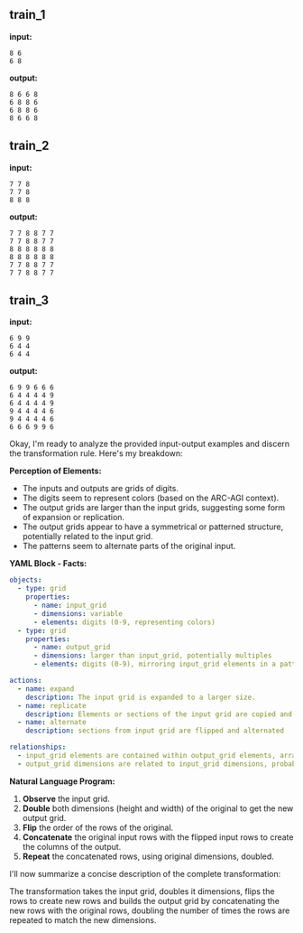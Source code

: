 
## train_1

**input:**
```
8 6
6 8
```


**output:**
```
8 6 6 8
6 8 8 6
6 8 8 6
8 6 6 8
```


## train_2

**input:**
```
7 7 8
7 7 8
8 8 8
```


**output:**
```
7 7 8 8 7 7
7 7 8 8 7 7
8 8 8 8 8 8
8 8 8 8 8 8
7 7 8 8 7 7
7 7 8 8 7 7
```


## train_3

**input:**
```
6 9 9
6 4 4
6 4 4
```


**output:**
```
6 9 9 6 6 6
6 4 4 4 4 9
6 4 4 4 4 9
9 4 4 4 4 6
9 4 4 4 4 6
6 6 6 9 9 6
```

Okay, I'm ready to analyze the provided input-output examples and discern the transformation rule. Here's my breakdown:

**Perception of Elements:**

*   The inputs and outputs are grids of digits.
*   The digits seem to represent colors (based on the ARC-AGI context).
*   The output grids are larger than the input grids, suggesting some form of expansion or replication.
*   The output grids appear to have a symmetrical or patterned structure, potentially related to the input grid.
*   The patterns seem to alternate parts of the original input.

**YAML Block - Facts:**


```yaml
objects:
  - type: grid
    properties:
      - name: input_grid
      - dimensions: variable
      - elements: digits (0-9, representing colors)
  - type: grid
    properties:
      - name: output_grid
      - dimensions: larger than input_grid, potentially multiples
      - elements: digits (0-9), mirroring input_grid elements in a pattern

actions:
  - name: expand
    description: The input grid is expanded to a larger size.
  - name: replicate
    description: Elements or sections of the input grid are copied and arranged in the output grid.
  - name: alternate
    description: sections from input grid are flipped and alternated

relationships:
  - input_grid elements are contained within output_grid elements, arranged in a specific pattern.
  - output_grid dimensions are related to input_grid dimensions, probably by duplication/expansion.
```


**Natural Language Program:**

1.  **Observe** the input grid.
2.  **Double** both dimensions (height and width) of the original to get the new output grid.
3. **Flip** the order of the rows of the original.
4. **Concatenate** the original input rows with the flipped input rows to create the columns of the output.
5. **Repeat** the concatenated rows, using original dimensions, doubled.

I'll now summarize a concise description of the complete transformation:

The transformation takes the input grid, doubles it dimensions, flips the rows to create new rows and builds the output grid by concatenating the new rows with the original rows, doubling the number of times the rows are repeated to match the new dimensions.

